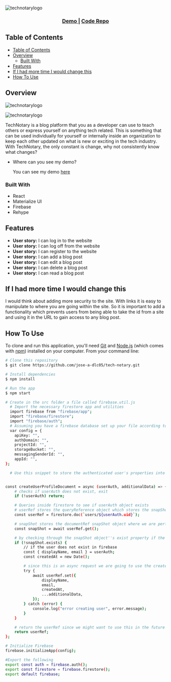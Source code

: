 <!-- Please update value in the {}  -->

![technotarylogo](https://drive.google.com/uc?export=view&id=1wdlQU8uYvTCuD2PjDiqGY3mxKox5qbhD)

<div align="center">
  <h3>
    <a href="https://tech-notary.netlify.app/">
      Demo
    </a>
    <span> | </span>
    <a href="https://github.com/jose-a-dlc05/tech-notary">
      Code Repo
    </a>
  </h3>
</div>

<!-- TABLE OF CONTENTS -->

## Table of Contents

- [Table of Contents](#table-of-contents)
- [Overview](#overview)
	- [Built With](#built-with)
- [Features](#features)
- [If I had more time I would change this](#if-i-had-more-time-i-would-change-this)
- [How To Use](#how-to-use)

<!-- OVERVIEW -->

## Overview


![technotarylogo](https://drive.google.com/uc?export=view&id=1X4S2NBw1Q48Jq-oaO39eXeQbsyHapSxG)


![technotarylogo](https://drive.google.com/uc?export=view&id=1E-6a2XyGqpfUDUq61Q-ASzP4wEJau93X)


TechNotary is a blog platform that you as a developer can use to teach others or express yourself on anything tech related. This is something that can be used individually for yourself or internally inside an organization to keep each other updated on what is new or exciting in the tech industry. With TechNotary, the only constant is change, why not consistently know what changes?

- Where can you see my demo?

  You can see my demo [here](https://tech-notary.netlify.app/)

### Built With

<!-- This section should list any major frameworks that you built your project using. Here are a few examples.-->

- React
- Materialize UI
- Firebase
- Rehype

## Features

<!-- List the features of your application or follow the template. Don't share the figma file here :) -->

- **User story:** I can log in to the website
- **User story:** I can log off from the website
- **User story:** I can register to the website
- **User story:** I can add a blog post
- **User story:** I can edit a blog post
- **User story:** I can delete a blog post
- **User story:** I can read a blog post

## If I had more time I would change this

I would think about adding more security to the site. With links it is easy to manipulate to where you are going within the site. So it is important to add a functionality which prevents users from being able to take the id from a site and using it in the URL to gain access to any blog post.

## How To Use

<!-- Example: -->

To clone and run this application, you'll need [Git](https://git-scm.com) and [Node.js](https://nodejs.org/en/download/) (which comes with [npm](http://npmjs.com)) installed on your computer. From your command line:

```bash
# Clone this repository
$ git clone https://github.com/jose-a-dlc05/tech-notary.git

# Install dependencies
$ npm install

# Run the app
$ npm start

# Create in the src folder a file called firebase.util.js
  # Import the necessary firestore app and utilities
  import firebase from "firebase/app";
  import "firebase/firestore";
  import "firebase/auth";
  # Assuming you have a firebase database set up your file according to how your config object is set up
  var config = {
	apiKey: "",
	authDomain: "",
	projectId: "",
	storageBucket: "",
	messagingSenderId: "",
	appId: "",
};

  # Use this snippet to store the authenticated user's properties into firebase


const createUserProfileDocument = async (userAuth, additionalData) => {
	# checks if userAuth does not exist, exit
	if (!userAuth) return;

	# Queries inside firestore to see if userAuth object exists
	# userRef stores the queryReference object which stores the snapShot object that gives us the actual data. We can call this snapShot object a documentRef which performs CRUD methods.
	const userRef = firestore.doc(`users/${userAuth.uid}`);

	# snapShot stores the documentRef snapShot object where we are performing a get method.
	const snapShot = await userRef.get();

	# by checking through the snapShot object''s exist property if the user exists in firebase
	if (!snapShot.exists) {
		// if the user does not exist in firebase
		const { displayName, email } = userAuth;
		const createdAt = new Date();

		# since this is an async request we are going to use the create method(.set()) to create user
		try {
			await userRef.set({
				displayName,
				email,
				createdAt,
				...additionalData,
			});
		} catch (error) {
			console.log("error creating user", error.message);
		}
	}

	# return the userRef since we might want to use this in the future
	return userRef;
};

# Initialize Firebase
firebase.initializeApp(config);

#Export the following
export const auth = firebase.auth();
export const firestore = firebase.firestore();
export default firebase;
```
